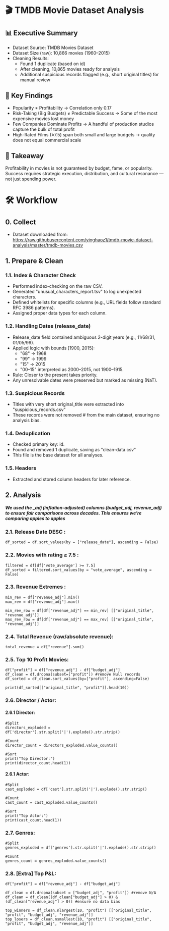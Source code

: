# 🎬 TMDB Movie Dataset Analysis

## 📊 Executive Summary
 - Dataset Source: TMDB Movies Dataset
 - Dataset Size (raw): 10,866 movies (1960–2015)
 - Cleaning Results:
   * Found 1 duplicate (based on id)
   * After cleaning, 10,865 movies ready for analysis
   * Additional suspicious records flagged (e.g., short original titles) for manual review
     
## 🔑 Key Findings
 - Popularity ≠ Profitability → Correlation only 0.17
 - Risk-Taking (Big Budgets) ≠ Predictable Success → Some of the most expensive movies lost money
 - Few Companies Dominate Profits → A handful of production studios capture the bulk of total profit
 - High-Rated Films (≥7.5) span both small and large budgets → quality does not equal commercial scale

## 🎯 Takeaway
Profitability in movies is not guaranteed by budget, fame, or popularity. Success requires strategic execution, distribution, and cultural resonance — not just spending power.


# 🛠️ Workflow

## 0. Collect
 - Dataset downloaded from: https://raw.githubusercontent.com/yinghaoz1/tmdb-movie-dataset-analysis/master/tmdb-movies.csv

## 1. Prepare & Clean
### 1.1. Index & Character Check
  - Performed index-checking on the raw CSV.
  - Generated "unusual_characters_report.tsv" to log unexpected characters.
  - Defined whitelists for specific columns (e.g., URL fields follow standard RFC 3986 patterns).
  - Assigned proper data types for each column.

### 1.2. Handling Dates (release_date)
  - Release_date field contained ambiguous 2-digit years (e.g., 11/68/31, 01/05/99).
  - Applied logic with bounds [1900, 2015]:
    * "68" → 1968
    * "99" → 1999
    * "15" → 2015
    * "00–15" interpreted as 2000–2015, not 1900–1915.
  - Rule: Closer to the present takes priority.
  - Any unresolvable dates were preserved but marked as missing (NaT).

### 1.3. Suspicious Records
  - Titles with very short original_title were extracted into "suspicious_records.csv"
  - These records were not removed #  from the main dataset, ensuring no analysis bias.

### 1.4. Deduplication
  - Checked primary key: id.
  - Found and removed 1 duplicate, saving as "clean-data.csv"
  - This file is the base dataset for all analyses.

### 1.5. Headers
  - Extracted and stored column headers for later reference.


## 2. Analysis 
##### We used the _adj (inflation-adjusted) columns (budget_adj, revenue_adj) to ensure fair comparisons across decades. This ensures we’re comparing apples to apples
### 2.1. Release Date DESC : 
    df_sorted = df.sort_values(by = ["release_date"], ascending = False)

### 2.2. Movies with rating ≥ 7.5 : 
    filtered = df[df['vote_average'] >= 7.5]
    df_sorted = filtered.sort_values(by = "vote_average", ascending = False)

### 2.3. Revenue Extremes : 
    min_rev = df["revenue_adj"].min()
    max_rev = df["revenue_adj"].max()
    
    min_rev_row = df[df["revenue_adj"] == min_rev] [["original_title", "revenue_adj"]]
    max_rev_row = df[df["revenue_adj"] == max_rev] [["original_title", "revenue_adj"]]  

### 2.4. Total Revenue (raw/absolute revenue):
    total_revenue = df["revenue"].sum()

### 2.5. Top 10 Profit Movies:
    df["profit"] = df["revenue_adj"] - df["budget_adj"]
    df_clean = df.dropna(subset=["profit"]) #remove Null records
    df_sorted = df_clean.sort_values(by=["profit"], ascending=False)

    print(df_sorted[["original_title", "profit"]].head(10))

### 2.6. Director / Actor:
#### 2.6.1 Director:
    #Split
    directors_exploded = df['director'].str.split('|').explode().str.strip()

    #Count
    director_count = directors_exploded.value_counts()

    #Sort
    print("Top Director:")
    print(director_count.head(1))
#### 2.6.1 Actor:
    #Split
    cast_exploded = df['cast'].str.split('|').explode().str.strip()

    #Count
    cast_count = cast_exploded.value_counts()

    #Sort
    print("Top Actor:")
    print(cast_count.head(1))

### 2.7. Genres:
    #Split
    genres_exploded = df['genres'].str.split('|').explode().str.strip()

    #Count
    genres_count = genres_exploded.value_counts()

### 2.8. [Extra] Top P&L:  
    df["profit"] = df["revenue_adj"] - df["budget_adj"]

    df_clean = df.dropna(subset = ["budget_adj", "profit"]) #remove N/A
    df_clean = df_clean[(df_clean["budget_adj"] > 0) & (df_clean["revenue_adj"] > 0)] #ensure no data bias

    top_winners = df_clean.nlargest(10, "profit") [["original_title", "profit", "budget_adj", "revenue_adj"]]
    top_losers = df_clean.nsmallest(10, "profit") [["original_title", "profit", "budget_adj", "revenue_adj"]]
